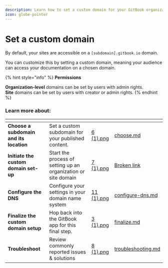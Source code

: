```yaml
---
description: Learn how to set a custom domain for your GitBook organization or Docs sites
icon: globe-pointer
---
```


# Set a custom domain

By default, your sites are accessible on a `[subdomain].gitbook.io` domain.&#x20;

You can customize this by setting a custom domain, meaning your audience can access your documentation on a chosen domain.

{% hint style="info" %}
**Permissions**

**Organization-level** domains can be set by users with admin rights.\
**Site** domains can be set by users with creator or admin rights.
{% endhint %}

### Learn more about:

<table data-view="cards"><thead><tr><th></th><th></th><th data-hidden data-card-cover data-type="files"></th><th data-hidden data-card-target data-type="content-ref"></th></tr></thead><tbody><tr><td><strong>Choose a subdomain and its location</strong></td><td>Set a custom subdomain for your published content.</td><td><a href="../../.gitbook/assets/6 (1).png">6 (1).png</a></td><td><a href="choose.md">choose.md</a></td></tr><tr><td><strong>Initiate the custom domain set-up</strong></td><td>Start the process of setting up an organization or site domain</td><td><a href="../../.gitbook/assets/7 (1).png">7 (1).png</a></td><td><a href="broken-reference">Broken link</a></td></tr><tr><td><strong>Configure the DNS</strong></td><td>Configure your settings in your domain name system</td><td><a href="../../.gitbook/assets/11 (1).png">11 (1).png</a></td><td><a href="configure-dns.md">configure-dns.md</a></td></tr><tr><td><strong>Finalize the custom domain setup</strong></td><td>Hop back into the GitBook app for this final step.</td><td><a href="../../.gitbook/assets/3 (1).png">3 (1).png</a></td><td><a href="finalize.md">finalize.md</a></td></tr><tr><td><strong>Troubleshoot</strong></td><td>Review commonly reported issues &#x26; solutions</td><td><a href="../../.gitbook/assets/8 (1).png">8 (1).png</a></td><td><a href="troubleshooting.md">troubleshooting.md</a></td></tr></tbody></table>
